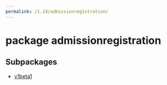 ```yaml
---
permalink: /1.14/admissionregistration/
---
```


# package admissionregistration



## Subpackages

* [v1beta1](admissionregistration-v1beta1.md)